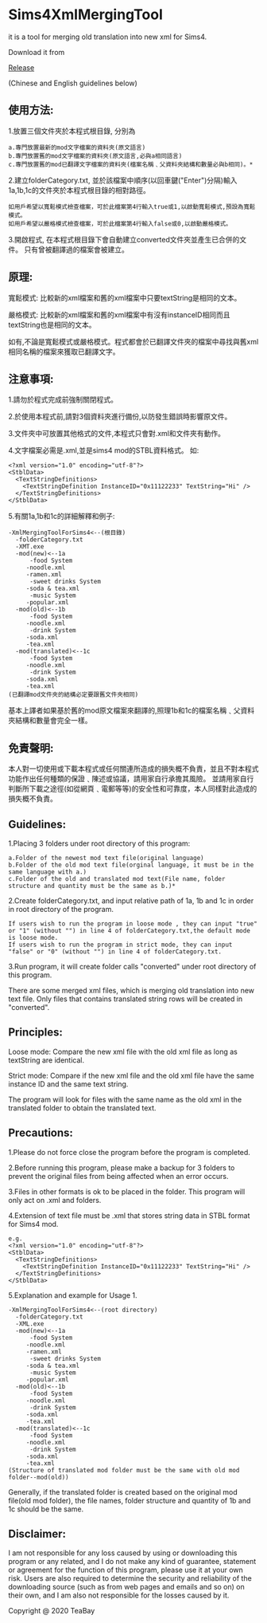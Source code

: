 # Sims4XmlMergingTool
it is a tool for merging old translation into new xml for Sims4.

Download it from  

<a href="https://github.com/TeaBay/XmlMergingToolForSims4/releases/tag/1.0">Release</a>

(Chinese and English guidelines below)

使用方法:
--
1.放置三個文件夾於本程式根目錄, 分別為

	a.專門放置最新的mod文字檔案的資料夾(原文語言)
	b.專門放置舊的mod文字檔案的資料夾(原文語言,必與a相同語言)
	c.專門放置舊的mod已翻譯文字檔案的資料夾(檔案名稱﹑父資料夾結構和數量必與b相同)。*


2.建立folderCategory.txt, 
並於該檔案中順序(以回車鍵("Enter")分隔)輸入1a,1b,1c的文件夾於本程式根目錄的相對路徑。

	如用戶希望以寬鬆模式檢查檔案，可於此檔案第4行輸入true或1,以啟動寬鬆模式,預設為寬鬆模式。
	如用戶希望以嚴格模式檢查檔案，可於此檔案第4行輸入false或0,以啟動嚴格模式。
	
3.開啟程式, 在本程式根目錄下會自動建立converted文件夾並產生已合併的文件。 只有曾被翻譯過的檔案會被建立。

原理:
--
寬鬆模式:
比較新的xml檔案和舊的xml檔案中只要textString是相同的文本。

嚴格模式:
比較新的xml檔案和舊的xml檔案中有沒有instanceID相同而且textString也是相同的文本。


如有,不論是寬鬆模式或嚴格模式。程式都會於已翻譯文件夾的檔案中尋找與舊xml相同名稱的檔案來獲取已翻譯文字。

注意事項:
--
1.請勿於程式完成前強制關閉程式。

2.於使用本程式前,請對3個資料夾進行備份,以防發生錯誤時影響原文件。

3.文件夾中可放置其他格式的文件,本程式只會對.xml和文件夾有動作。

4.文字檔案必需是.xml,並是sims4 mod的STBL資料格式。
如:

	<?xml version="1.0" encoding="utf-8"?>
	<StblData>
	  <TextStringDefinitions>
	    <TextStringDefinition InstanceID="0x11122233" TextString="Hi" />
	  </TextStringDefinitions>
	</StblData>
5.有關1a,1b和1c的詳細解釋和例子:

	-XmlMergingToolForSims4<--(根目錄)
	  -folderCategory.txt
	  -XMT.exe
	  -mod(new)<--1a
	      -food System
		 -noodle.xml
		 -ramen.xml
	      -sweet drinks System
		 -soda & tea.xml
	      -music System
		 -popular.xml
	  -mod(old)<--1b
	      -food System
		 -noodle.xml
	      -drink System
		 -soda.xml
		 -tea.xml
	  -mod(translated)<--1c
	      -food System
		 -noodle.xml
	      -drink System
		 -soda.xml
		 -tea.xml
	(已翻譯mod文件夾的結構必定要跟舊文件夾相同)
基本上譯者如果基於舊的mod原文檔案來翻譯的,照理1b和1c的檔案名稱﹑父資料夾結構和數量會完全一樣。


免責聲明:
--
本人對一切使用或下載本程式或任何關連所造成的損失概不負責，並且不對本程式功能作出任何種類的保證﹑陳述或協議，請用家自行承擔其風險。
並請用家自行判斷所下載之途徑(如從網頁﹑電郵等等)的安全性和可靠度，本人同樣對此造成的損失概不負責。


Guidelines:
--
1.Placing 3 folders under root directory of this program:

	a.Folder of the newest mod text file(original language)
	b.Folder of the old mod text file(orginal language, it must be in the same language with a.)
	c.Folder of the old and translated mod text(File name, folder structure and quantity must be the same as b.)*
2.Create folderCategory.txt, and input relative path of 1a, 1b and 1c in order in root directory of the program.

	If users wish to run the program in loose mode , they can input "true"  or "1" (without "") in line 4 of folderCategory.txt,the default mode is loose mode.
	If users wish to run the program in strict mode, they can input "false" or "0" (without "") in line 4 of folderCategory.txt.
3.Run program, it will create folder calls "converted" under root directory of this program. 

There are some merged xml files, which is merging old translation into new text file. Only files that contains translated string rows will be created in "converted".

Principles:
--
Loose mode:
Compare the new xml file with the old xml file as long as textString are identical.

Strict mode:
Compare if the new xml file and the old xml file have the same instance ID and the same text string.


The program will look for files with the same name as the old xml in the translated folder to obtain the translated text.

Precautions:
--
1.Please do not force close the program before the program is completed.
	
2.Before running this program, please make a backup for 3 folders to prevent the original files from being affected when an error occurs.
	
3.Files in other formats is ok to be placed in the folder. This program will only act on .xml and folders.

4.Extension of text file must be .xml that stores string data in STBL format for Sims4 mod.

	e.g.
	<?xml version="1.0" encoding="utf-8"?>
	<StblData>
	  <TextStringDefinitions>
	    <TextStringDefinition InstanceID="0x11122233" TextString="Hi" />
	  </TextStringDefinitions>
	</StblData>
	
5.Explanation and example for Usage 1.

	-XmlMergingToolForSims4<--(root directory)
	  -folderCategory.txt
	  -XML.exe
	  -mod(new)<--1a
	      -food System
		 -noodle.xml
		 -ramen.xml
	      -sweet drinks System
		 -soda & tea.xml
	      -music System
		 -popular.xml
	  -mod(old)<--1b
	      -food System
		 -noodle.xml
	      -drink System
		 -soda.xml
		 -tea.xml
	  -mod(translated)<--1c
	      -food System
		 -noodle.xml
	      -drink System
		 -soda.xml
		 -tea.xml
	(Structure of translated mod folder must be the same with old mod folder--mod(old))


Generally, if the translated folder is created based on the original mod file(old mod folder), 
the file names, folder structure and quantity of 1b and 1c should be the same.


Disclaimer:
--
I am not responsible for any loss caused by using or downloading this program or any related, and I do not make any kind of guarantee, statement or agreement for the function of this program, please use it at your own risk.
Users are also required to determine the security and reliability of the downloading source (such as from web pages and emails and so on) on their own, and I am also not responsible for the losses caused by it.

Copyright @ 2020 TeaBay


